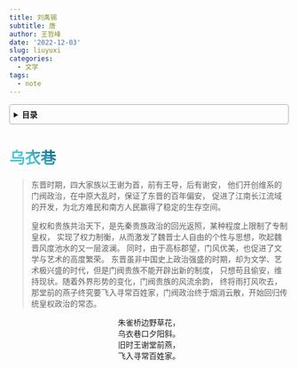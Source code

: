 ```yaml
---
title: 刘禹锡
subtitle: 唐
author: 王哲峰
date: '2022-12-03'
slug: liuyuxi
categories:
  - 文学
tags:
  - note
---
```


<style>
h1 {
    background-color: #2B90B6;
    background-image: linear-gradient(45deg, #4EC5D4 10%, #146b8c 20%);
    background-size: 100%;
    -webkit-background-clip: text;
    -moz-background-clip: text;
    -webkit-text-fill-color: transparent;
    -moz-text-fill-color: transparent;
}
h2 {
    background-color: #2B90B6;
    background-image: linear-gradient(45deg, #4EC5D4 10%, #146b8c 20%);
    background-size: 100%;
    -webkit-background-clip: text;
    -moz-background-clip: text;
    -webkit-text-fill-color: transparent;
    -moz-text-fill-color: transparent;
}
h3 {
    background-color: #2B90B6;
    background-image: linear-gradient(45deg, #4EC5D4 10%, #146b8c 20%);
    background-size: 100%;
    -webkit-background-clip: text;
    -moz-background-clip: text;
    -webkit-text-fill-color: transparent;
    -moz-text-fill-color: transparent;
}
details {
    border: 1px solid #aaa;
    border-radius: 4px;
    padding: .5em .5em 0;
}
summary {
    font-weight: bold;
    margin: -.5em -.5em 0;
    padding: .5em;
}
details[open] {
    padding: .5em;
}
details[open] summary {
    border-bottom: 1px solid #aaa;
    margin-bottom: .5em;
}
</style>

<details><summary>目录</summary><p>

- [乌衣巷](#乌衣巷)
</p></details><p></p>

# 乌衣巷

> 东晋时期，四大家族以王谢为首，前有王导，后有谢安，
> 他们开创维系的门阀政治，在中原大乱时，保证了东晋的百年偏安，
> 促进了江南长江流域的开发，为北方难民和南方人民赢得了稳定的生存空间。
> 
> 皇权和贵族共治天下，是先秦贵族政治的回光返照，某种程度上限制了专制皇权，
> 实现了权力制衡，从而激发了魏晋士人自由的个性与思想，吹起魏晋风度池水的又一层波澜。
> 同时，由于高标郡望，门风优美，也促进了文学与艺术的高度繁荣。
> 东晋虽非中国史上政治强盛的时期，却为文学、艺术极兴盛的时代，但是门阀贵族不能开辟出新的制度，
> 只想苟且偷安，维持现状。随着外界形势的变化，门阀贵族的风流余韵，
> 终将雨打风吹去，那堂前的燕子终究要飞入寻常百姓家，门阀政治终于烟消云散，开始回归传统皇权政治的常态。

<center>朱雀桥边野草花，</center>
<center>乌衣巷口夕阳斜。</center>
<center>旧时王谢堂前燕，</center>
<center>飞入寻常百姓家。</center>

